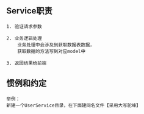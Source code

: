 ## Service职责

    1. 验证请求参数
    
    2. 业务逻辑处理
        业务处理中会涉及到获取数据表数据，
        获取数据的方法写到对应model中
    
    3. 返回结果给前端
    
## 惯例和约定

    举例：
    新建一个UserService目录，在下面建同名文件【采用大写驼峰】
    
    